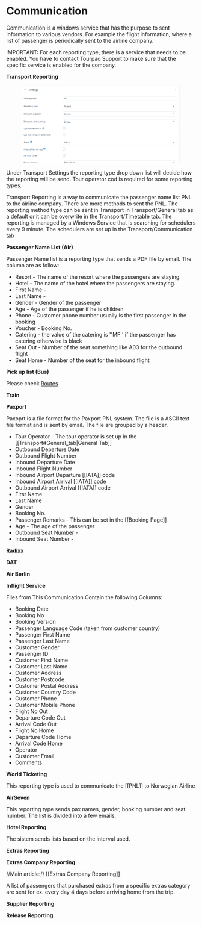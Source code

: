 # Communication

Communication is a windows service that has the purpose to sent information to various vendors. For example the flight information, where a list of passenger is periodically sent to the airline company.

IMPORTANT: For each reporting type, there is a service that needs to be enabled. You have to contact Tourpaq Support to make sure that the specific service is enabled for the company.

**Transport Reporting**

<figure><img src="../../.gitbook/assets/image (3).png" alt=""><figcaption></figcaption></figure>

Under Transport Settings the reporting type drop down list will decide how the reporting will be send. Tour operator cod is required for some reporting types.

Transport Reporting is a way to communicate the passenger name list PNL to the airline company. There are more methods to sent the PNL. The reporting method type can be sent in Transport in Transport/General tab as a default or it can be overwrite in the Transport/Timetable tab. The reporting is managed by a Windows Service that is searching for schedulers every 9 minute. The schedulers are set up in the Transport/Communication tab

**Passenger Name List (Air)**

Passenger Name list is a reporting type that sends a PDF file by email. The column are as follow:

* Resort - The name of the resort where the passengers are staying.
* Hotel - The name of the hotel where the passengers are staying.
* First Name -
* Last Name -
* Gender - Gender of the passenger
* Age - Age of the passenger if he is children
* Phone - Customer phone number usually is the first passenger in the booking
* Voucher - Booking No.
* Catering - the value of the catering is ''MF'' if the passenger has catering otherwise is black
* Seat Out - Number of the seat something like A03 for the outbound flight
* Seat Home - Number of the seat for the inbound flight

**Pick up list (Bus)**

Please check [Routes](https://docs.tourpaq.com/docs/documentation/routes/)

**Train**

**Paxport**

Paxoprt is a file format for the Paxport PNL system. The file is a ASCII text file format and is sent by email. The file are grouped by a header.

* Tour Operator - The tour operator is set up in the \[\[Transport#General\_tab|General Tab]]
* Outbound Departure Date
* Outbound Flight Number
* Inbound Departure Date
* Inbound Flight Number
* Inbound Airport Departure \[\[IATA]] code
* Inbound Airport Arrival \[\[IATA]] code
* Outbound Airport Arrival \[\[IATA]] code
* First Name
* Last Name
* Gender
* Booking No.
* Passenger Remarks - This can be set in the \[\[Booking Page]]
* Age - The age of the passenger
* Outbound Seat Number -
* Inbound Seat Number -

**Radixx**

**DAT**

**Air Berlin**

**Inflight Service**

Files from This Communication Contain the following Columns:

* Booking Date
* Booking No
* Booking Version
* Passenger Language Code (taken from customer country)
* Passenger First Name
* Passenger Last Name
* Customer Gender
* Passenger ID
* Customer First Name
* Customer Last Name
* Customer Address
* Customer Postcode
* Customer Postal Address
* Customer Country Code
* Customer Phone
* Customer Mobile Phone
* Flight No Out
* Departure Code Out
* Arrival Code Out
* Flight No Home
* Departure Code Home
* Arrival Code Home
* Operator
* Customer Email
* Comments

**World Ticketing**

This reporting type is used to communicate the \[\[PNL]] to Norwegian Airline

**AirSeven**

This reporting type sends pax names, gender, booking number and seat number. The list is divided into a few emails.

**Hotel Reporting**

The sistem sends lists based on the interval used.

**Extras Reporting**

**Extras Company Reporting**

//Main article:// \[\[Extras Company Reporting]]

A list of passengers that purchased extras from a specific extras category are sent for ex. every day 4 days before arriving home from the trip.

**Supplier Reporting**

**Release Reporting**
